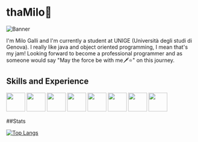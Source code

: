 # thaMilo🤖
![Banner](https://github.com/thaMilo/thaMilo/blob/main/vapor-wave-aesthetic.gif)

I'm Milo Galli and I'm currently a student at UNIGE (Università degli studi di Genova). I really like java and object oriented programming, I mean that's my jam! Looking forward to become a professional programmer and as someone would say "May the force be with me🗡⭐️" on this journey.

## Skills and Experience
<div>
  <img src="https://github.com/thaMilo/thaMilo/blob/main/java.png" style="display: inline-block; width:50px;"/>
  <img src="https://github.com/thaMilo/thaMilo/blob/main/python.png" style="display: inline-block; width:50px;"/>
  <img src="https://github.com/thaMilo/thaMilo/blob/main/c-.png" style="display: inline-block; width:50px;"/>
   <img src="https://github.com/thaMilo/thaMilo/blob/main/html.png" style="display: inline-block; width:50px;"/>
  <img src="https://github.com/thaMilo/thaMilo/blob/main/css-3.png" style="display: inline-block; width:50px;"/>
  <img src="https://github.com/thaMilo/thaMilo/blob/main/js.png" style="display: inline-block; width:50px;"/>
  <img src="https://github.com/thaMilo/thaMilo/blob/main/php.png" style="display: inline-block; width:50px;"/>
  <img src="https://github.com/thaMilo/thaMilo/blob/main/postgre.png" style="display: inline-block; width:50px;"/>
</div>

##Stats

[![Top Langs](https://github-readme-stats.vercel.app/api/top-langs/?username=thaMilo&layout=compact)](https://github.com/thaMilo/github-readme-stats)
